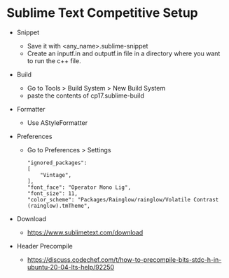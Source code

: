 # Sublime Text Competitive Setup

-   Snippet

    -   Save it with <any_name>.sublime-snippet
    -   Create an inputf.in and outputf.in file in a directory where you want to run the c++ file.
-   Build

    -   Go to Tools > Build System > New Build System
    -   paste the contents of cp17.sublime-build

-   Formatter
    -   Use AStyleFormatter

-   Preferences
    -	Go to Preferences > Settings  
    
	    ```
		"ignored_packages":
		[
			"Vintage",
		],
		"font_face": "Operator Mono Lig",
		"font_size": 11,
		"color_scheme": "Packages/Rainglow/rainglow/Volatile Contrast (rainglow).tmTheme",
	    ```
-   Download
	- https://www.sublimetext.com/download
-   Header Precompile
	- https://discuss.codechef.com/t/how-to-precompile-bits-stdc-h-in-ubuntu-20-04-lts-help/92250
